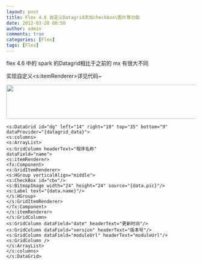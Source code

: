 ```yaml
---
layout: post
title: Flex 4.6 自定义Datagrid添加checkbox\图片等功能
date: 2012-03-28 00:50
author: admin
comments: true
categories: [Flex]
tags: [Flex]
---
```

flex 4.6 中的 spark 的Datagrid相比于之前的 mx 有很大不同

实现自定义&lt;s:itemRenderer&gt;详见代码~

<img class="alignnone" alt="" src="http://a.hiphotos.bdimg.com/album/s%3D550%3Bq%3D90%3Bc%3Dxiangce%2C100%2C100/sign=f08c7a529d3df8dca23d8f94fd2a03b6/3ac79f3df8dcd1003ae28c84708b4710b9122f1c.jpg?referer=8f670332db33c895ff69ac4b89f2&amp;x=.jpg" width="550" height="91" />
 
	<s:DataGrid id="dg" left="14" right="10" top="35" bottom="9" dataProvider="{datagrid_data}">
	<s:columns>
	<s:ArrayList>
	<s:GridColumn headerText="程序名称"
	dataField="name">
	<s:itemRenderer>
	<fx:Component>
	<s:GridItemRenderer>
	<s:HGroup verticalAlign="middle">
	<s:CheckBox id="cbx"/>
	<s:BitmapImage width="24" height="24" source="{data.pic}"/>
	<s:Label text="{data.name}"/>
	</s:HGroup>
	</s:GridItemRenderer>
	</fx:Component>
	</s:itemRenderer>
	</s:GridColumn>
	<s:GridColumn dataField="date" headerText="更新时间"/>
	<s:GridColumn dataField="version" headerText="版本号"/>
	<s:GridColumn dataField="moduleUrl" headerText="moduleUrl"/>
	<s:GridColumn />
	</s:ArrayList>
	</s:columns>
	</s:DataGrid>